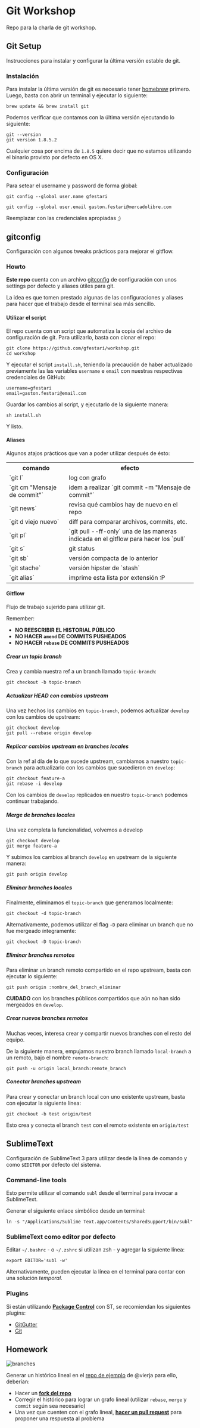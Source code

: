 # Git Workshop

Repo para la charla de git workshop.

## Git Setup

Instrucciones para instalar y configurar la última versión estable de git.

### Instalación

Para instalar la última versión de git es necesario tener [homebrew][1] primero. Luego, basta con abrir un terminal y ejecutar lo siguiente:

    brew update && brew install git

Podemos verificar que contamos con la última versión ejecutando lo siguiente:

    git --version
    git version 1.8.5.2

Cualquier cosa por encima de `1.8.5` quiere decir que no estamos utilizando el binario provisto por defecto en OS X. 

### Configuración

Para setear el username y password de forma global:

    git config --global user.name gfestari

    git config --global user.email gaston.festari@mercadolibre.com

Reemplazar con las credenciales apropiadas ;)

## gitconfig

Configuración con algunos tweaks prácticos para mejorar el gitflow.

### Howto

**Este repo** cuenta con un archivo [gitconfig][2] de configuración con unos settings por defecto y aliases útiles para git.

La idea es que tomen prestado algunas de las configuraciones y aliases para hacer que el trabajo desde el terminal sea más sencillo.

#### Utilizar el script

El repo cuenta con un script que automatiza la copia del archivo de configuración de git. Para utilizarlo, basta con clonar el repo:

    git clone https://github.com/gfestari/workshop.git
    cd workshop

Y ejecutar el script `install.sh`, teniendo la precaución de haber actualizado previamente las las variables `username` e `email` con nuestras respectivas  credenciales de GitHub:

    username=gfestari
    email=gaston.festari@email.com

Guardar los cambios al script, y ejecutarlo de la siguiente manera:

    sh install.sh

Y listo.

#### Aliases

Algunos atajos prácticos que van a poder utilizar después de ésto:
<table>
  <tr>
    <th>comando</th><th>efecto</th>
  </tr>
<tr>
  <td>`git l`</td><td>log con grafo</td>
</tr>
<tr>
  <td>`git cm "Mensaje de commit"`</td><td>idem a realizar `git commit -m "Mensaje de commit"`</td>
</tr>
<tr>
  <td>`git news`</td><td>revisa qué cambios hay de nuevo en el repo</td>
</tr>
<tr>
  <td>`git d viejo nuevo`</td><td>diff para comparar archivos, commits, etc.</td>
</tr>
<tr>
  <td>`git pl`</td><td>`git pull --ff-only` una de las maneras indicada en el gitflow para hacer los `pull`</td>
</tr>
<tr>
  <td>`git s`</td><td>git status</td>
</tr>
<tr>
  <td>`git sb`</td><td>versión compacta de lo anterior</td>
</tr>
<tr>
  <td>`git stache`</td><td>versión hipster de `stash`</td>
</tr>
<tr>
  <td>`git alias`</td><td>imprime esta lista por extensión :P </td>
</tr>
</table>

#### Gitflow

Flujo de trabajo sujerido para utilizar git.

Remember:

* **NO REESCRIBIR EL HISTORIAL PÚBLICO**
* **NO HACER `amend` DE COMMITS PUSHEADOS**
* **NO HACER `rebase` DE COMMITS PUSHEADOS**

##### Crear un topic branch 

Crea y cambia nuestra ref a un branch llamado `topic-branch`:

    git checkout -b topic-branch 

##### Actualizar HEAD con cambios upstream

Una vez hechos los cambios en `topic-branch`, podemos actualizar `develop` con los cambios de upstream:

    git checkout develop
    git pull --rebase origin develop

##### Replicar cambios upstream en branches locales

Con la ref al día de lo que sucede upstream, cambiamos a nuestro `topic-branch` para actualizarlo con los cambios que sucedieron en `develop`:

    git checkout feature-a
    git rebase -i develop

Con los cambios de `develop` replicados en nuestro `topic-branch` podemos continuar trabajando.

##### Merge de branches locales

Una vez completa la funcionalidad, volvemos a develop

    git checkout develop
    git merge feature-a
    
Y subimos los cambios al branch `develop` en upstream de la siguiente manera:
    
    git push origin develop

##### Eliminar branches locales

Finalmente, eliminamos el `topic-branch` que generamos localmente:

    git checkout -d topic-branch

Alternativamente, podemos utilizar el flag `-D` para eliminar un branch que no fue mergeado íntegramente:

    git checkout -D topic-branch


##### Eliminar branches remotos

Para eliminar un branch remoto compartido en el repo upstream, basta con ejecutar lo siguiente:

    git push origin :nombre_del_branch_eliminar

**CUIDADO** con los branches públicos compartidos que aún no han sido mergeados en `develop`.


##### Crear nuevos branches remotos

Muchas veces, interesa crear y compartir nuevos branches con el resto del equipo. 

De la siguiente manera, empujamos nuestro branch llamado `local-branch` a un remoto, bajo el nombre `remote-branch`:

    git push -u origin local_branch:remote_branch

##### Conectar branches upstream

Para crear y conectar un branch local con uno existente upstream, basta con ejecutar la siguiente línea:

    git checkout -b test origin/test

Esto crea y conecta el branch `test` con el remoto existente en `origin/test`

## SublimeText

Configuración de SublimeText 3 para utilizar desde la línea de comando y como `$EDITOR` por defecto del sistema.

### Command-line tools 

Esto permite utilizar el comando `subl` desde el terminal para invocar a SublimeText.

Generar el siguiente enlace simbólico desde un terminal:

    ln -s "/Applications/Sublime Text.app/Contents/SharedSupport/bin/subl"


### SublimeText como editor por defecto

Editar `~/.bashrc` - o `~/.zshrc` si utilizan zsh - y agregar la siguiente línea:

    export EDITOR='subl -w'

Alternativamente, pueden ejecutar la línea en el terminal para contar con una solución *temporal*.

### Plugins

Si están utilizando [**Package Control**][3] con ST, se recomiendan los siguientes plugins:

* [GitGutter][4]
* [Git][5]

## Homework

![branches](homework.png)

Generar un histórico lineal en el [repo de ejemplo][6] de @vierja para ello, deberían:

* Hacer un **[fork del repo][7]** 
* Corregir el histórico para lograr un grafo lineal (utilizar `rebase`, `merge` y `commit` según sea necesario) 
* Una vez que cuenten con el grafo lineal, **[hacer un pull request][8]** para proponer una respuesta al problema

[1]: http://brew.sh
[2]: https://github.com/gfestari/dotfiles/blob/master/prefs/gitconfig
[3]: https://sublime.wbond.net/installation#st3
[4]: https://sublime.wbond.net/packages/GitGutter
[5]: https://sublime.wbond.net/packages/Git
[6]: https://github.com/vierja/workshop.git
[7]: https://help.github.com/articles/fork-a-repo
[8]: https://help.github.com/articles/using-pull-requests#initiating-the-pull-request
